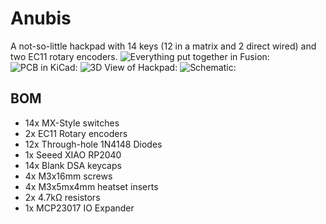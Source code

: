 ﻿# Anubis
A not-so-little hackpad with 14 keys (12 in a matrix and 2 direct wired) and two EC11 rotary encoders.
![Everything put together in Fusion:](https://i.postimg.cc/KzHPW6c1/Screenshot-2025-02-20-at-10-09-38-PM.png)
![PCB in KiCad:](https://i.postimg.cc/2yLQN032/Screenshot-2025-02-20-at-10-30-24-PM.png)
![3D View of Hackpad:](https://i.postimg.cc/PNGmX1wh/Screenshot-2025-02-20-at-10-30-38-PM.png)
![Schematic:](https://i.postimg.cc/qBNS703Z/Screenshot-2025-02-20-at-10-30-51-PM.png)
## BOM

 - 14x MX-Style switches
 - 2x EC11 Rotary encoders
 - 12x Through-hole 1N4148 Diodes
 - 1x Seeed XIAO RP2040
 - 14x Blank DSA keycaps
 - 4x M3x16mm screws
 - 4x M3x5mx4mm heatset inserts
 - 2x 4.7kΩ resistors
 - 1x MCP23017 IO Expander
